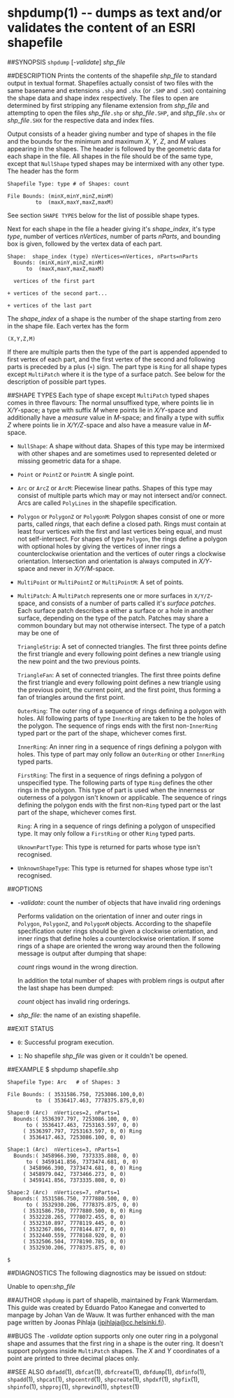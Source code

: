 shpdump(1) -- dumps as text and/or validates the content of an ESRI shapefile
=============================================================================

##SYNOPSIS
`shpdump` [-_validate_] _shp_file_

##DESCRIPTION
Prints the contents of the shapefile _shp_file_ to standard output in textual format.  Shapefiles actually consist of two files with the same basename and extensions `.shp` and `.shx` (or `.SHP` and `.SHX`) containing the shape data and shape index respectively.  The files to open are determined by first stripping any filename extension from _shp_file_ and attempting to open the files _shp_file_`.shp` or _shp_file_`.SHP`, and _shp_file_`.shx` or _shp_file_`.SHX` for the respective data and index files.

Output consists of a header giving number and type of shapes in the file and the bounds for the minimum and maximum _X_, _Y_, _Z_, and _M_ values appearing in the shapes.  The header is followed by the geometric data for each shape in the file.  All shapes in the file should be of the same type, except that `NullShape` typed shapes may be intermixed with any other type.  The header has the form

    Shapefile Type: type # of Shapes: count

    File Bounds: (minX,minY,minZ,minM)
             to  (maxX,maxY,maxZ,maxM)

See section `SHAPE TYPES` below for the list of possible shape types.

Next for each shape in the file a header giving it's _shape_index_, it's type _type_, number of vertices _nVertices_, number of parts _nParts_, and bounding box is given, followed by the vertex data of each part.

    Shape:  shape_index (type) nVertices=nVertices, nParts=nParts
      Bounds: (minX,minY,minZ,minM)
          to  (maxX,maxY,maxZ,maxM)

      vertices of the first part

    + vertices of the second part...

    + vertices of the last part

The _shape_index_ of a shape is the number of the shape starting from zero in the shape file.  Each vertex has the form

    (X,Y,Z,M)

If there are multiple parts then the type of the part is appended appended to first vertex of each part, and the first vertex of the second and following parts is preceded by a plus (`+`) sign.  The part type is `Ring` for all shape types except `MultiPatch` where it is the type of a surface patch.  See below for the description of possible part types.

##SHAPE TYPES
Each type of shape except `MultiPatch` typed shapes comes in three flavours: The normal unsuffixed type, where points lie in _X/Y_-space; a type with suffix _M_ where points lie in _X/Y_-space and additionally have a _measure_ value in _M_-space; and finally a type with suffix _Z_ where points lie in _X/Y/Z_-space and also have a measure value in _M_-space.

 * `NullShape`:
 A shape without data.  Shapes of this type may be intermixed with other shapes and are sometimes used to represented deleted or missing geometric data for a shape.

 * `Point` or `PointZ` or `PointM`:
 A single point.

 * `Arc` or `ArcZ` or `ArcM`:
 Piecewise linear paths.  Shapes of this type may consist of multiple parts which may or may not intersect and/or connect.  Arcs are called `PolyLines` in the shapefile specification.

 * `Polygon` or `PolygonZ` or `PolygonM`:
 Polygon shapes consist of one or more parts, called _rings_, that each define a closed path.  Rings must contain at least four vertices with the first and last vertices being equal, and must not self-intersect.  For shapes of type `Polygon`, the rings define a polygon with optional holes by giving the vertices of inner rings a counterclockwise orientation and the vertices of outer rings a clockwise orientation.  Intersection and orientation is always computed in _X/Y_-space and never in _X/Y/M_-space.

 * `MultiPoint` or `MultiPointZ` or `MultiPointM`:
 A set of points.

 * `MultiPatch`:
 A `MultiPatch` represents one or more surfaces in `X/Y/Z`-space, and consists of a number of parts called it's _surface_ _patches_.  Each surface patch describes a either a surface or a hole in another surface,  depending  on the type of the patch.  Patches may share a common boundary but may not otherwise intersect.  The type of a patch may be one of

    `TriangleStrip`:
    A set of connected triangles.  The first three points define the first triangle and every following point defines a new triangle using the new point and the two previous points.

    `TriangleFan`:
    A  set of connected triangles.  The first three points define the first triangle and every following point defines a new triangle using the previous point, the current point, and the first point, thus forming a fan of triangles around the first point.

    `OuterRing`:
    The outer ring of a sequence of rings defining a polygon with holes.  All following parts of type `InnerRing` are taken to be the holes of the polygon.  The sequence of rings ends with the first non-`InnerRing` typed part or the part of the shape, whichever comes first.

    `InnerRing`:
    An inner ring in a sequence of rings defining a polygon with holes.  This type of part may only follow an `OuterRing` or other `InnerRing` typed parts.

    `FirstRing`:
    The first in a sequence of rings defining a polygon of unspecified type.  The following parts of type `Ring` defines the other rings in the polygon.  This type of part is used when the innerness or outerness of a polygon isn't known or applicable.  The sequence of rings defining the polygon ends with the first non-`Ring` typed part or the last part of the shape, whichever comes first.

    `Ring`:
    A ring in a sequence of rings defining a polygon of unspecified type.  It may only follow a `FirstRing` or other `Ring` typed parts.

    `UknownPartType`:
    This type is returned for parts whose type isn't recognised.

 * `UnknownShapeType`:
 This type is returned for shapes whose type isn't recognised.

##OPTIONS
 * -_validate_:
 count the number of objects that have invalid ring ordenings

   Performs validation on the orientation of inner and outer rings in `Polygon`, `PolygonZ`, and `PolygonM` objects.  According to the shapefile specification outer rings should be given a clockwise orientation, and inner rings that define holes a counterclockwise orientation.  If some rings of a shape are oriented the wrong way around then the following message is output after dumping that shape:

   _count_ rings wound in the wrong direction.

   In addition the total number of shapes with problem rings is output after the last shape has been dumped:

   _count_ object has invalid ring orderings.

 * _shp_file_:
 the name of an existing shapefile.

##EXIT STATUS
 * `0`:
 Successful program execution.

 * `1`:
 No shapefile _shp_file_ was given or it couldn't be opened.

##EXAMPLE
    $ shpdump shapefile.shp

    Shapefile Type: Arc   # of Shapes: 3

    File Bounds: ( 3531586.750, 7253086.100,0,0)
             to  ( 3536417.463, 7778375.875,0,0)

    Shape:0 (Arc)  nVertices=2, nParts=1
      Bounds:( 3536397.797, 7253086.100, 0, 0)
          to ( 3536417.463, 7253163.597, 0, 0)
         ( 3536397.797, 7253163.597, 0, 0) Ring
         ( 3536417.463, 7253086.100, 0, 0)

    Shape:1 (Arc)  nVertices=3, nParts=1
      Bounds:( 3458966.390, 7373335.808, 0, 0)
          to ( 3459141.856, 7373474.681, 0, 0)
         ( 3458966.390, 7373474.681, 0, 0) Ring
         ( 3458979.042, 7373466.273, 0, 0)
         ( 3459141.856, 7373335.808, 0, 0)

    Shape:2 (Arc)  nVertices=7, nParts=1
      Bounds:( 3531586.750, 7777880.500, 0, 0)
          to ( 3532930.206, 7778375.875, 0, 0)
         ( 3531586.750, 7777880.500, 0, 0) Ring
         ( 3532228.265, 7778072.455, 0, 0)
         ( 3532310.897, 7778119.445, 0, 0)
         ( 3532367.866, 7778144.877, 0, 0)
         ( 3532440.559, 7778168.920, 0, 0)
         ( 3532506.504, 7778190.785, 0, 0)
         ( 3532930.206, 7778375.875, 0, 0)

    $

##DIAGNOSTICS
The following diagnostics may be issued on stdout:

Unable to open:_shp_file_

##AUTHOR
`shpdump` is part of shapelib, maintained by Frank Warmerdam. This guide was created by Eduardo Patoo Kanegae and converted to manpage by Johan Van de Wauw. It was further enhanced with the man page written by Joonas Pihlaja (jpihlaja@cc.helsinki.fi).

##BUGS
The `-`_validate_ option supports only one outer ring in a polygonal shape and assumes that the first ring in a shape is the outer ring.  It doesn't support polygons inside `MultiPatch` shapes.  The _X_ and _Y_ coordinates of a point are printed to three decimal places only.

##SEE ALSO
`dbfadd`(1), `dbfcat`(1), `dbfcreate`(1), `dbfdump`(1), `dbfinfo`(1), `shpadd`(1), `shpcat`(1), `shpcentrd`(1), `shpcreate`(1), `shpdxf`(1), `shpfix`(1), `shpinfo`(1), `shpproj`(1), `shprewind`(1), `shptest`(1)

